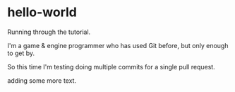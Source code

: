 # hello-world
Running through the tutorial.

I'm a game & engine programmer who has used Git before, but only enough to get by.

So this time I'm testing doing multiple commits for a single pull request.

adding some more text.

